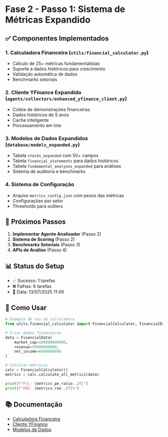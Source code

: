 # Fase 2 - Passo 1: Sistema de Métricas Expandido

## ✅ Componentes Implementados

### 1. Calculadora Financeira (`utils/financial_calculator.py`)
- Cálculo de 25+ métricas fundamentalistas
- Suporte a dados históricos para crescimento
- Validação automática de dados
- Benchmarks setoriais

### 2. Cliente YFinance Expandido (`agents/collectors/enhanced_yfinance_client.py`)
- Coleta de demonstrações financeiras
- Dados históricos de 5 anos
- Cache inteligente
- Processamento em lote

### 3. Modelos de Dados Expandidos (`database/models_expanded.py`)
- Tabela `stocks_expanded` com 50+ campos
- Tabela `financial_statements` para dados históricos
- Tabela `fundamental_analyses_expanded` para análises
- Sistema de auditoria e benchmarks

### 4. Sistema de Configuração
- Arquivo `metrics_config.json` com pesos das métricas
- Configurações por setor
- Thresholds para outliers

## 🚀 Próximos Passos

1. **Implementar Agente Analisador** (Passo 2)
2. **Sistema de Scoring** (Passo 2) 
3. **Benchmarks Setoriais** (Passo 3)
4. **APIs de Análise** (Passo 4)

## 📊 Status do Setup

- ✅ Sucesso: 1 tarefas
- ❌ Falhas: 6 tarefas
- 📅 Data: 13/07/2025 11:49

## 🔧 Como Usar

```python
# Exemplo de uso da calculadora
from utils.financial_calculator import FinancialCalculator, FinancialData

# Criar dados financeiros
data = FinancialData(
    market_cap=100000000000,
    revenue=50000000000,
    net_income=6000000000
)

# Calcular métricas
calc = FinancialCalculator()
metrics = calc.calculate_all_metrics(data)

print(f"P/L: {metrics.pe_ratio:.2f}")
print(f"ROE: {metrics.roe:.2f}%")
```

## 📚 Documentação

- [Calculadora Financeira](docs/phase2/financial_calculator.md)
- [Cliente YFinance](docs/phase2/yfinance_client.md) 
- [Modelos de Dados](docs/phase2/data_models.md)
